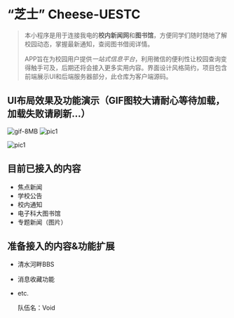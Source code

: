 # “芝士” Cheese-UESTC

> 本小程序是用于连接我电的**校内新闻网**和**图书馆**，方便同学们随时随地了解校园动态，掌握最新通知，查阅图书借阅详情。
>
> APP旨在为校园用户提供*一站式信息平台*，利用微信的便利性让校园查询变得触手可及，后期还将会接入更多实用内容。界面设计风格简约，项目包含前端展示UI和后端服务器部分，此仓库为客户端源码。

## UI布局效果及功能演示（GIF图较大请耐心等待加载，加载失败请刷新...）

![gif-8MB](http://p1.bpimg.com/1949/dbbca42e069b8c52.gif)     ![pic1](http://i1.piimg.com/567571/d19ba6b7cea967e1.png) 

![pic1](http://p1.bpimg.com/1949/e4194fadbb226c28.jpg)


## 目前已接入的内容

- 焦点新闻
- 学校公告
- 校内通知
- 电子科大图书馆
- 专题新闻（图片）

## 准备接入的内容&功能扩展

- 清水河畔BBS
- 消息收藏功能
- etc.


    队伍名：Void